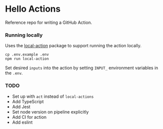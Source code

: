 # Hello Actions

Reference repo for writing a GitHub Action.


### Running locally

Uses the [local-action](https://github.com/github/local-action) package to
support running the action locally.

```shell
cp .env.example .env
npm run local-action
```

Set desired `inputs` into the action by setting `INPUT_` environment variables in the `.env`.

### TODO

- Set up with `act` instead of `local-actions` 
- Add TypeScript
- Add Jest
- Set node version on pipeline explicitly
- Add CI for action
- Add eslint